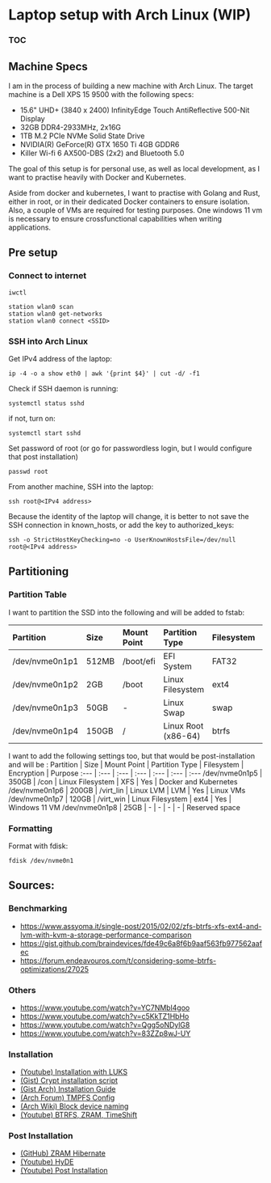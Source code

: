 # Laptop setup with Arch Linux (WIP) #

### TOC ###

## Machine Specs
I am in the process of building a new machine with Arch Linux.
The target machine is a Dell XPS 15 9500 with the following specs:
* 15.6" UHD+ (3840 x 2400) InfinityEdge Touch AntiReflective 500-Nit Display
* 32GB DDR4-2933MHz, 2x16G
* 1TB M.2 PCIe NVMe Solid State Drive
* NVIDIA(R) GeForce(R) GTX 1650 Ti 4GB GDDR6
* Killer Wi-fi 6 AX500-DBS (2x2) and Bluetooth 5.0 

The goal of this setup is for personal use, as well as local development, as I want to practise heavily with Docker and Kubernetes. 

Aside from docker and kubernetes, I want to practise with Golang and Rust, either in root, or in their dedicated Docker containers to ensure isolation.
Also, a couple of VMs are required for testing purposes. One windows 11 vm is necessary to ensure crossfunctional capabilities when writing applications.

## Pre setup

### Connect to internet
`iwctl`
```
station wlan0 scan
station wlan0 get-networks
station wlan0 connect <SSID>
```

### SSH into Arch Linux

Get IPv4 address of the laptop:

`ip -4 -o a show eth0 | awk '{print $4}' | cut -d/ -f1`

Check if SSH daemon is running:

`systemctl status sshd`

if not, turn on:

`systemctl start sshd`

Set password of root (or go for passwordless login, but I would configure that post installation)

`passwd root`

From another machine, SSH into the laptop:

`ssh root@<IPv4 address>`

Because the identity of the laptop will change, it is better to not save the SSH connection in known_hosts,
or add the key to authorized_keys:

`ssh -o StrictHostKeyChecking=no -o UserKnownHostsFile=/dev/null root@<IPv4 address>`

## Partitioning
### Partition Table
I want to partition the SSD into the following and will be added to fstab:

Partition       | Size   | Mount Point  | Partition Type       | Filesystem  | Encryption  | Purpose
:---            | :---   | :---         | :---                 | :---        | :---        | :---
/dev/nvme0n1p1  | 512MB  | /boot/efi    | EFI System           | FAT32       | No          | EFI Partition for UEFI Boot
/dev/nvme0n1p2  | 2GB    | /boot        | Linux Filesystem     | ext4        | No          | Bootloader files
/dev/nvme0n1p3  | 50GB   | -            | Linux Swap           | swap        | Yes         | Hibernation and zram overflow
/dev/nvme0n1p4  | 150GB  | /            | Linux Root (x86-64)  | btrfs       | Yes         | Root with Wayland/Hyprland

I want to add the following settings too, but that would be post-installation and will be :
Partition       | Size   | Mount Point  | Partition Type       | Filesystem  | Encryption  | Purpose
:---            | :---   | :---         | :---                 | :---        | :---        | :---
/dev/nvme0n1p5  | 350GB  | /con         | Linux Filesystem     | XFS         | Yes         | Docker and Kubernetes
/dev/nvme0n1p6  | 200GB  | /virt_lin    | Linux LVM            | LVM         | Yes         | Linux VMs
/dev/nvme0n1p7  | 120GB  | /virt_win    | Linux Filesystem     | ext4        | Yes         | Windows 11 VM
/dev/nvme0n1p8  | 25GB   | -            | -                    | -           | -           | Reserved space

### Formatting

Format with fdisk:

`fdisk /dev/nvme0n1`



## Sources: 

### Benchmarking
* https://www.assyoma.it/single-post/2015/02/02/zfs-btrfs-xfs-ext4-and-lvm-with-kvm-a-storage-performance-comparison
* https://gist.github.com/braindevices/fde49c6a8f6b9aaf563fb977562aafec
* https://forum.endeavouros.com/t/considering-some-btrfs-optimizations/27025

### Others
* https://www.youtube.com/watch?v=YC7NMbl4goo
* https://www.youtube.com/watch?v=c5KkTZ1HbHo
* https://www.youtube.com/watch?v=Qgg5oNDylG8
* https://www.youtube.com/watch?v=83ZZp8wJ-UY

### Installation
* [(Youtube) Installation with LUKS](https://www.youtube.com/watch?v=kXqk91R4RwU&t)
* [(Gist) Crypt installation script](https://github.com/IvnLum/Arch-Linux-Crypt-Install/blob/main/cryptinst.sh)
* [(Gist Arch) Installation Guide](https://gist.github.com/dante-robinson/fdc55726991d3f17e0dbef1701d343ef)
* [(Arch Forum) TMPFS Config](https://bbs.archlinux.org/viewtopic.php?id=261327)
* [(Arch Wiki) Block device naming](https://wiki.archlinux.org/title/Persistent_block_device_naming)
* [(Youtube) BTRFS, ZRAM, TimeShift](https://www.youtube.com/watch?v=fFxWuYui2LI)


### Post Installation
* [(GitHub) ZRAM Hibernate](https://github.com/gissf1/zram-hibernate)
* [(Youtube) HyDE](https://www.youtube.com/watch?v=H_g1sf1PWt0)
* [(Youtube) Post Installation](https://www.youtube.com/watch?v=8Oz4CIB4YjU)

